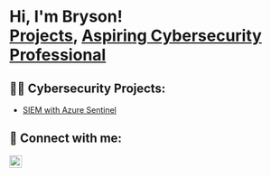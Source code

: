 <h1>Hi, I'm Bryson!<br/><a href="https://github.com/RIWORZA">Projects</a>, <a href="https://www.linkedin.com/in/bryson-garcia-0478b114b/">Aspiring Cybersecurity Professional</a></h1>

<h2>👨‍💻 Cybersecurity Projects:</h2>

- [SIEM with Azure Sentinel](https://github.com/RIWORZA/AzureSentinelSIEM)

<h2> 🤳 Connect with me:</h2>

[<img align="left" alt="BrysonGarcia | LinkedIn" width="22px" src="https://cdn.jsdelivr.net/npm/simple-icons@v3/icons/linkedin.svg" />][linkedin]


[linkedin]: https://www.linkedin.com/in/bryson-garcia-0478b114b/

<!--
**joshmadakor1/joshmadakor1** is a ✨ _special_ ✨ repository because its `README.md` (this file) appears on your GitHub profile.

Here are some ideas to get you started:

- 🔭 I’m currently working on ...
- 🌱 I’m currently learning ...
- 👯 I’m looking to collaborate on ...
- 🤔 I’m looking for help with ...
- 💬 Ask me about ...
- 📫 How to reach me: ...
- 😄 Pronouns: ...
- ⚡ Fun fact: ...
-->
